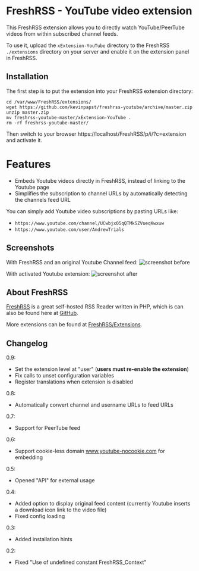 # FreshRSS - YouTube video extension

This FreshRSS extension allows you to directly watch YouTube/PeerTube videos from within subscribed channel feeds.

To use it, upload the ```xExtension-YouTube``` directory to the FreshRSS `./extensions` directory on your server and enable it on the extension panel in FreshRSS.

## Installation

The first step is to put the extension into your FreshRSS extension directory:
```
cd /var/www/FreshRSS/extensions/
wget https://github.com/kevinpapst/freshrss-youtube/archive/master.zip
unzip master.zip
mv freshrss-youtube-master/xExtension-YouTube .
rm -rf freshrss-youtube-master/
```

Then switch to your browser https://localhost/FreshRSS/p/i/?c=extension and activate it.

# Features

- Embeds Youtube videos directly in FreshRSS, instead of linking to the Youtube page
- Simplifies the subscription to channel URLs by automatically detecting the channels feed URL

You can simply add Youtube video subscriptions by pasting URLs like:
- `https://www.youtube.com/channel/UCwbjxO5qQTMkSZVueqKwxuw` 
- `https://www.youtube.com/user/AndrewTrials`

## Screenshots

With FreshRSS and an original Youtube Channel feed:
![screenshot before](https://github.com/kevinpapst/freshrss-youtube/blob/screenshot-readme/before.png?raw=true "Without this extension the video is not shown")

With activated Youtube extension:
![screenshot after](https://github.com/kevinpapst/freshrss-youtube/blob/screenshot-readme/after.png?raw=true "After activationg the extension you can enjoy your video directly in the FreshRSS stream")

## About FreshRSS

[FreshRSS](https://freshrss.org/) is a great self-hosted RSS Reader written in PHP, which is can also be found here at [GitHub](https://github.com/FreshRSS/FreshRSS).

More extensions can be found at [FreshRSS/Extensions](https://github.com/FreshRSS/Extensions).

## Changelog

0.9:
* Set the extension level at "user" (**users must re-enable the extension**)
* Fix calls to unset configuration variables
* Register translations when extension is disabled

0.8:
* Automatically convert channel and username URLs to feed URLs

0.7:
* Support for PeerTube feed

0.6: 
* Support cookie-less domain www.youtube-nocookie.com for embedding 

0.5: 
* Opened "API" for external usage

0.4: 
* Added option to display original feed content (currently Youtube inserts a download icon link to the video file)
* Fixed config loading
    
0.3: 
* Added installation hints

0.2: 
* Fixed "Use of undefined constant FreshRSS_Context"
